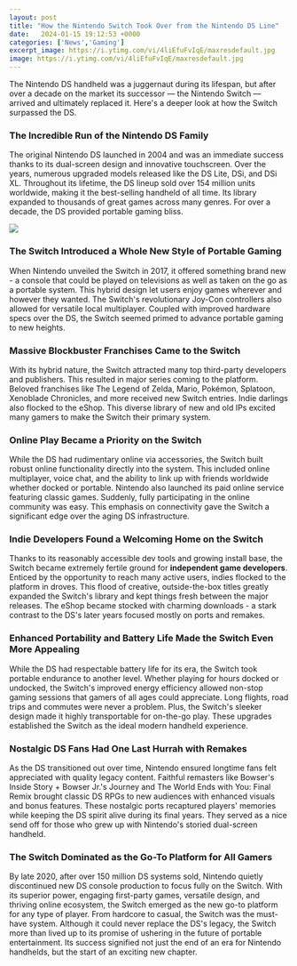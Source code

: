 ```yaml
---
layout: post
title: "How the Nintendo Switch Took Over from the Nintendo DS Line"
date:   2024-01-15 19:12:53 +0000
categories: ['News','Gaming']
excerpt_image: https://i.ytimg.com/vi/4liEfuFvIqE/maxresdefault.jpg
image: https://i.ytimg.com/vi/4liEfuFvIqE/maxresdefault.jpg
---
```


The Nintendo DS handheld was a juggernaut during its lifespan, but after over a decade on the market its successor — the Nintendo Switch — arrived and ultimately replaced it. Here's a deeper look at how the Switch surpassed the DS.
### **The Incredible Run of the Nintendo DS Family**
The original Nintendo DS launched in 2004 and was an immediate success thanks to its dual-screen design and innovative touchscreen. Over the years, numerous upgraded models released like the DS Lite, DSi, and DSi XL. Throughout its lifetime, the DS lineup sold over 154 million units worldwide, making it the best-selling handheld of all time. Its library expanded to thousands of great games across many genres. For over a decade, the DS provided portable gaming bliss.

![](https://i.ytimg.com/vi/4liEfuFvIqE/maxresdefault.jpg)
### **The Switch Introduced a Whole New Style of Portable Gaming** 
When Nintendo unveiled the Switch in 2017, it offered something brand new - a console that could be played on televisions as well as taken on the go as a portable system. This hybrid design let users enjoy games wherever and however they wanted. The Switch's revolutionary Joy-Con controllers also allowed for versatile local multiplayer. Coupled with improved hardware specs over the DS, the Switch seemed primed to advance portable gaming to new heights.
### **Massive Blockbuster Franchises Came to the Switch**
With its hybrid nature, the Switch attracted many top third-party developers and publishers. This resulted in major series coming to the platform. Beloved franchises like The Legend of Zelda, Mario, Pokémon, Splatoon, Xenoblade Chronicles, and more received new Switch entries. Indie darlings also flocked to the eShop. This diverse library of new and old IPs excited many gamers to make the Switch their primary system.
### **Online Play Became a Priority on the Switch** 
While the DS had rudimentary online via accessories, the Switch built robust online functionality directly into the system. This included online multiplayer, voice chat, and the ability to link up with friends worldwide whether docked or portable. Nintendo also launched its paid online service featuring classic games. Suddenly, fully participating in the online community was easy. This emphasis on connectivity gave the Switch a significant edge over the aging DS infrastructure.
### **Indie Developers Found a Welcoming Home on the Switch**
Thanks to its reasonably accessible dev tools and growing install base, the Switch became extremely fertile ground for **independent game developers**. Enticed by the opportunity to reach many active users, indies flocked to the platform in droves. This flood of creative, outside-the-box titles greatly expanded the Switch's library and kept things fresh between the major releases. The eShop became stocked with charming downloads - a stark contrast to the DS's later years focused mostly on ports and remakes.
### **Enhanced Portability and Battery Life Made the Switch Even More Appealing** 
While the DS had respectable battery life for its era, the Switch took portable endurance to another level. Whether playing for hours docked or undocked, the Switch's improved energy efficiency allowed non-stop gaming sessions that gamers of all ages could appreciate. Long flights, road trips and commutes were never a problem. Plus, the Switch's sleeker design made it highly transportable for on-the-go play. These upgrades established the Switch as the ideal modern handheld experience.  
### **Nostalgic DS Fans Had One Last Hurrah with Remakes**
As the DS transitioned out over time, Nintendo ensured longtime fans felt appreciated with quality legacy content. Faithful remasters like Bowser's Inside Story + Bowser Jr.'s Journey and The World Ends with You: Final Remix brought classic DS RPGs to new audiences with enhanced visuals and bonus features. These nostalgic ports recaptured players' memories while keeping the DS spirit alive during its final years. They served as a nice send off for those who grew up with Nintendo's storied dual-screen handheld.
### **The Switch Dominated as the Go-To Platform for All Gamers** 
By late 2020, after over 150 million DS systems sold, Nintendo quietly discontinued new DS console production to focus fully on the Switch. With its superior power, engaging first-party games, versatile design, and thriving online ecosystem, the Switch emerged as the new go-to platform for any type of player. From hardcore to casual, the Switch was the must-have system. Although it could never replace the DS's legacy, the Switch more than lived up to its promise of ushering in the future of portable entertainment. Its success signified not just the end of an era for Nintendo handhelds, but the start of an exciting new chapter.